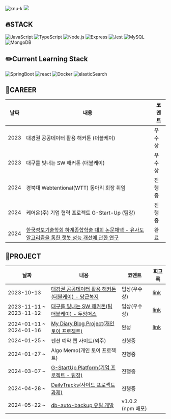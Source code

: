 ![knu-k](https://capsule-render.vercel.app/api?type=rounded&color=gradient&text=%20knu-k%20&height=300&fontSize=100&textBg=true)
<a href="https://opgc.me/#/users/knu-k" target="_blank"><img src="https://api.opgc.me/githubs/users/knu-k/tag/?theme=basic" /></a>

## 🔥STACK

<img alt="JavaScript" src="https://img.shields.io/badge/JavaScript-F7DF1E.svg?&style=for-the-badge&logo=JavaScript&logoColor=black"/> <img alt="TypeScript" src="https://img.shields.io/badge/TypeScript-3178C6.svg?&style=for-the-badge&logo=TypeScript&logoColor=black"/> <img alt="Node.js" src="https://img.shields.io/badge/Node.js-339933.svg?&style=for-the-badge&logo=Node.js&logoColor=black"/> <img alt="Express" src="https://img.shields.io/badge/Express-000000?&style=for-the-badge&logo=Express&logoColor=black"/> <img alt="Jest" src="https://img.shields.io/badge/Jest-C21325?&style=for-the-badge&logo=Jest&logoColor=black"/> <img alt="MySQL" src="https://img.shields.io/badge/MySQL-4479A1.svg?&style=for-the-badge&logo=MySQL&logoColor=black"/> <img alt="MongoDB" src="https://img.shields.io/badge/MongoDB-47A248.svg?&style=for-the-badge&logo=MongoDB&logoColor=black"/> 

## ✏️Current Learning Stack
<img alt="SpringBoot" src="https://img.shields.io/badge/SpringBoot-6DB33F.svg?&style=for-the-badge&logo=SpringBoot&logoColor=black"/> <img alt="react" src="https://img.shields.io/badge/react-61DAFB.svg?&style=for-the-badge&logo=react&logoColor=black"/> <img alt="Docker" src="https://img.shields.io/badge/Docker-2496ED?&style=for-the-badge&logo=Docker&logoColor=black"/> <img alt="elasticSearch" src="https://img.shields.io/badge/elasticSearch-005571.svg?&style=for-the-badge&logo=elasticSearch&logoColor=black"/>

## 🧐CAREER

|날짜|내용|코멘트|
|------|---|---|
|2023| 대경권 공공데이터 활용 해커톤 (더블케이) | 우수상 |
|2023| 대구를 빛내는 SW 해커톤 (더블케이) | 우수상 |
|2024| 경북대 Webtentional(WTT) 동아리 회장 취임 |진행중|
|2024| 케어온(주) 기업 협력 프로젝트 G-Start-Up (팀장) |진행중|
|2024| [한국정보기술학회 하계종합학술 대회 논문채택 - 유사도 알고리즘을 통한 챗봇 성능 개선에 관한 연구](https://github.com/KNU-K/KNU-K/files/15234497/2.pdf)|완료|

## 🚩PROJECT

|날짜|내용|코멘트|회고록|
|------|---|---|---|
|2023-10-13|[대경권 공공데이터 활용 해커톤 (더블케이) - 당근복지](https://github.com/KNU-K/welfare_center_guide_SERVER) |입상(우수상)|[link](https://velog.io/@knu-kang/2023-2%ED%95%99%EA%B8%B0-%ED%95%B4%EC%BB%A4%ED%86%A4-%ED%9A%8C%EA%B3%A0%EB%A1%9D)|
|2023-11-11 ~ 2023-11-12|[대구를 빛내는 SW 해커톤(팀 더블케이) - 두잉어스](https://github.com/KNU-K/doing-us) |입상(우수상) |[link](https://velog.io/@knu-kang/2023-2%ED%95%99%EA%B8%B0-%ED%95%B4%EC%BB%A4%ED%86%A4-%ED%9A%8C%EA%B3%A0%EB%A1%9D)|
|2024-01-11 ~ 2024-01-16|[My Diary Blog Project(개인 토이 프로젝트)](https://github.com/KNU-K/my_diary_blog)  |완성|[link](https://velog.io/@knu-kang/2023-%EC%83%81%EB%B0%98%EA%B8%B0-My-Diary-Blog-%ED%86%A0%EC%9D%B4-%ED%94%84%EB%A1%9C%EC%A0%9D%ED%8A%B8-%ED%9A%8C%EA%B3%A0%EB%A1%9D)|
|2024-01-25 ~ | 펜션 예약 웹 사이트(외주) |진행중||
|2024-01-27 ~ |Algo Memo(개인 토이 프로젝트) |진행중||
|2024-03-07 ~ |[G-StartUp Platform(기업 프로젝트 - 팀장)](https://github.com/care-on) |진행중||
|2024-04-28 ~ |[DailyTracks(사이드 프로젝트 과제)](https://github.com/DailyTracks)|진행중||
|2024-05-22 ~ |[db-auto-backup 유틸 개발](https://github.com/knu-k/db-auto-backup)|v1.0.2 (npm 배포)||

